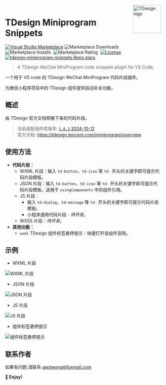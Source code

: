 <img align="right" width="90px" src="https://free2.yunpng.top/2024/10/17/6710e29ecc275.png" alt="TDesign logo" />

# TDesign Miniprogram Snippets

[![Visual Studio Marketplace](https://img.shields.io/visual-studio-marketplace/v/septwong.tdesign-miniprogram-snippets?color=brightgreen&label=Visual%20Studio%20Marketplace)](https://marketplace.visualstudio.com/items?itemName=septwong.tdesign-miniprogram-snippets)
![Marketplace Downloads](https://img.shields.io/visual-studio-marketplace/d/septwong.tdesign-miniprogram-snippets)&nbsp;
![Marketplace Installs](https://img.shields.io/visual-studio-marketplace/i/septwong.tdesign-miniprogram-snippets)&nbsp;
![Marketplace Rating](https://img.shields.io/visual-studio-marketplace/r/septwong.tdesign-miniprogram-snippets)&nbsp;
[![License](https://img.shields.io/badge/license-MIT-green.svg?style=flat)](https://raw.githubusercontent.com/Septemberwh/tdesign-miniprogram-snippets/main/LICENSE)&nbsp;
<a href="https://github.com/Septemberwh/tdesign-miniprogram-snippets">
    <img alt="tdesign-miniprogram-snippets Repo stars" src="https://img.shields.io/github/stars/Septemberwh/tdesign-miniprogram-snippets">
</a>

> A TDesign WeChat MiniProgram code snippets plugin for VS Code.
<!-- providing autocompletion for TDesign components in WeChat MiniProgram projects. -->

一个用于 VS code 的 TDesign WeChat MiniProgram 代码片段插件。

为微信小程序项目中的 TDesign 组件提供自动补全功能。

<!-- ![TDesign](assets/images/logo.png) -->

## 概述

由 TDesign 官方文档照搬下来的代码片段。  
<!-- 方便自己使用，同时也给需要者提供帮助。 -->

> 当前适配组件库版本: [`1.6.2` 2024-10-12](https://tdesign.tencent.com/miniprogram/changelog#%F0%9F%8C%88-1-6-1-2024-09-14)  
> 官方文档: https://tdesign.tencent.com/miniprogram/overview

## 使用方法

- **代码片段：**
  - WXML 片段：输入 `td-button`，`td-icon` 等 `td-` 开头的关键字即可提示代码片段模板。
  - JSON 片段：输入 `td-button`，`td-icon` 等 `td-` 开头的关键字即可提示代码片段模板，适用于 `usingComponents` 中的组件引用。
  - JS 片段：
    - 输入 `td-dialog`，`td-message` 等 `td-` 开头的关键字即可提示代码片段模板。
    - 小程序通用代码片段 - *待开发*。
  - WXSS 片段：*待开发*。
- **其他功能：**
  - `wxml` TDesign 组件标签悬停提示：快捷打开该组件官网。

## 示例

- WXML 片段

![WXML 片段](https://free2.yunpng.top/2024/10/19/671372604f443.gif)

- JSON 片段

![JSON 片段](https://free2.yunpng.top/2024/10/19/67137260504c7.gif)

- JS 片段

![JS 片段](https://free2.yunpng.top/2024/10/19/671372861cd43.gif)

- 组件标签悬停提示

![组件标签悬停提示](https://free2.yunpng.top/2024/10/19/67136b6d475fa.gif)

## 联系作者

如果有问题,请联系 septwong@foxmail.com

**🎉 Enjoy!**
